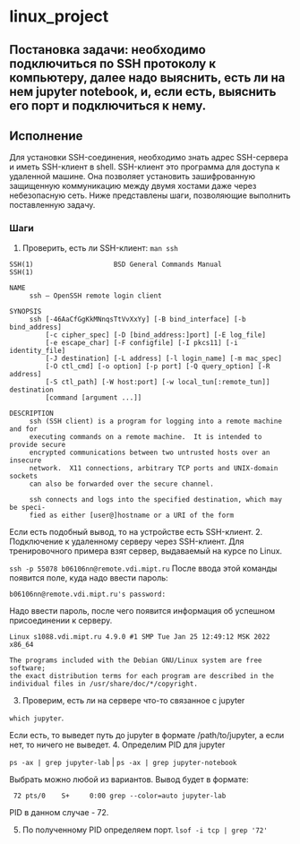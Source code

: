 # linux_project
## Постановка задачи: необходимо подключиться по SSH протоколу к компьютеру, далее надо выяснить, есть ли на нем jupyter notebook, и, если есть, выяснить его порт и подключиться к нему.
##  Исполнение
Для установки SSH-соединения, необходимо знать адрес SSH-сервера и иметь SSH-клиент в shell. SSH-клиент это программа для доступа к удаленной машине. Она позволяет установить зашифрованную защищенную коммуникацию между двумя хостами даже через небезопасную сеть. Ниже представлены шаги, позволяющие выполнить поставленную задачу.
### Шаги
1. Проверить, есть ли SSH-клиент: `man ssh`
```
SSH(1)                    BSD General Commands Manual                   SSH(1)

NAME
     ssh — OpenSSH remote login client

SYNOPSIS
     ssh [-46AaCfGgKkMNnqsTtVvXxYy] [-B bind_interface] [-b bind_address]
         [-c cipher_spec] [-D [bind_address:]port] [-E log_file]
         [-e escape_char] [-F configfile] [-I pkcs11] [-i identity_file]
         [-J destination] [-L address] [-l login_name] [-m mac_spec]
         [-O ctl_cmd] [-o option] [-p port] [-Q query_option] [-R address]
         [-S ctl_path] [-W host:port] [-w local_tun[:remote_tun]] destination
         [command [argument ...]]

DESCRIPTION
     ssh (SSH client) is a program for logging into a remote machine and for
     executing commands on a remote machine.  It is intended to provide secure
     encrypted communications between two untrusted hosts over an insecure
     network.  X11 connections, arbitrary TCP ports and UNIX-domain sockets
     can also be forwarded over the secure channel.

     ssh connects and logs into the specified destination, which may be speci‐
     fied as either [user@]hostname or a URI of the form
```
Если есть подобный вывод, то на устройстве есть SSH-клиент.
2. Подключение к удаленному серверу через SSH-клиент.
Для тренировочного примера взят сервер, выдаваемый на курсе по Linux.

`ssh -p 55078 b06106nn@remote.vdi.mipt.ru`
После ввода этой команды появится поле, куда надо ввести пароль:

`b06106nn@remote.vdi.mipt.ru's password:`

Надо ввести пароль, после чего появится информация об успешном присоединении к серверу.
```
Linux s1088.vdi.mipt.ru 4.9.0 #1 SMP Tue Jan 25 12:49:12 MSK 2022 x86_64

The programs included with the Debian GNU/Linux system are free software;
the exact distribution terms for each program are described in the
individual files in /usr/share/doc/*/copyright.
```
3. Проверим, есть ли на сервере что-то связанное с jupyter

`which jupyter`. 

Если есть, то выведет путь до jupyter в формате /path/to/jupyter, а если нет, то ничего не выведет.
4. Определим PID для jupyter

```ps -ax | grep jupyter-lab``` | ```ps -ax | grep jupyter-notebook```

Выбрать можно любой из вариантов. Вывод будет в формате:
```
 72 pts/0    S+     0:00 grep --color=auto jupyter-lab
```
PID в данном случае - 72.

5. По полученному PID определяем порт.
`lsof -i tcp | grep '72'`
